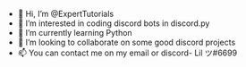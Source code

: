 - 👋 Hi, I’m @ExpertTutorials
- 👀 I’m interested in coding discord bots in discord.py
- 🌱 I’m currently learning Python
- 💞️ I’m looking to collaborate on some good discord projects
- 📫 You can contact me on my email or discord- Lil ツ#6699
